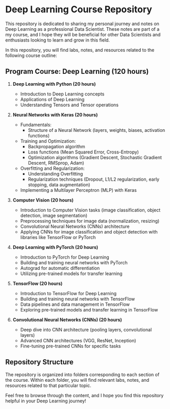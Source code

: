 
# Deep Learning Course Repository

This repository is dedicated to sharing my personal journey and notes on Deep Learning as a professional Data Scientist. These notes are part of a my course, and I hope they will be beneficial for other Data Scientists and enthusiasts looking to learn and grow in this field.

In this repository, you will find labs, notes, and resources related to the following course outline:

## Program Course: Deep Learning (120 hours)

1. **Deep Learning with Python (20 hours)**
   - Introduction to Deep Learning concepts
   - Applications of Deep Learning
   - Understanding Tensors and Tensor operations

2. **Neural Networks with Keras (20 hours)**
   - Fundamentals:
     - Structure of a Neural Network (layers, weights, biases, activation functions)
   - Training and Optimization:
     - Backpropagation algorithm
     - Loss functions (Mean Squared Error, Cross-Entropy)
     - Optimization algorithms (Gradient Descent, Stochastic Gradient Descent, RMSprop, Adam)
   - Overfitting and Regularization:
     - Understanding Overfitting
     - Regularization techniques (Dropout, L1/L2 regularization, early stopping, data augmentation)
   - Implementing a Multilayer Perceptron (MLP) with Keras

3. **Computer Vision (20 hours)**
   - Introduction to Computer Vision tasks (image classification, object detection, image segmentation)
   - Preprocessing techniques for image data (normalization, resizing)
   - Convolutional Neural Networks (CNNs) architecture
   - Applying CNNs for image classification and object detection with libraries like TensorFlow or PyTorch

4. **Deep Learning with PyTorch (20 hours)**
   - Introduction to PyTorch for Deep Learning
   - Building and training neural networks with PyTorch
   - Autograd for automatic differentiation
   - Utilizing pre-trained models for transfer learning

5. **TensorFlow (20 hours)**
   - Introduction to TensorFlow for Deep Learning
   - Building and training neural networks with TensorFlow
   - Data pipelines and data management in TensorFlow
   - Exploring pre-trained models and transfer learning in TensorFlow

6. **Convolutional Neural Networks (CNNs) (20 hours)**
   - Deep dive into CNN architecture (pooling layers, convolutional layers)
   - Advanced CNN architectures (VGG, ResNet, Inception)
   - Fine-tuning pre-trained CNNs for specific tasks

## Repository Structure

The repository is organized into folders corresponding to each section of the course. Within each folder, you will find relevant labs, notes, and resources related to that particular topic.

Feel free to browse through the content, and I hope you find this repository helpful in your Deep Learning journey!
